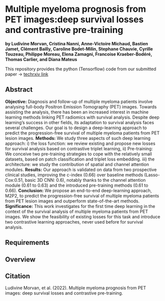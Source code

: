 # Multiple myeloma prognosis from PET images:deep survival losses and contrastive pre-training
**by Ludivine Morvan, Cristina Nanni, Anne-Victoire Michaud, Bastien Jamet, Clément Bailly, Caroline Bodet-Milin, Stephane Chauvie, Cyrille Touzeau, Philippe Moreau, Elena Zamagni, Francoise Kraeber-Bodéré, Thomas Carlier, and Diana Mateus**

This repository provides the python (Tensorflow) code from our submitted paper -> [techrxiv link](https://www.techrxiv.org/articles/preprint/Multiple_myeloma_prognosis_from_PET_images_deep_survival_losses_and_contrastive_pre-training/20438604) 
## Abstract
**Objective:** Diagnosis and follow-up of multiple myeloma patients involve analysing full-body Positron Emission Tomography (PET) images. Towards assisting the analysis, there has been an increased interest in machine learning methods linking PET radiomics with survival analysis. Despite deep learning’s success in other fields, its adaptation to survival analysis faces several challenges. Our goal is to design a deep-learning approach to predict the progression-free survival of multiple myeloma patients from PET lesion images. 
**Methods:** We study three aspects of such deep learning approach: i) the loss function: we review existing and propose new losses for survival analysis based on contrastive triplet learning, ii) Pre-training: We conceive two pre-training strategies to cope with the relatively small datasets, based on patch classification and triplet loss embedding. iii) the architecture: we study the contribution of spatial and channel attention modules. 
**Results:** Our approach is validated on data from two prospective clinical studies, improving the c-index (0.66) over baseline methods (Lasso-Cox:0.51, basic 3D CNN: 0.6), notably thanks to the channel attention module (0.61 to 0.63) and the introduced pre-training methods (0.61 to 0.66). 
**Conclusion:** We propose an end-to-end deep-learning approach, M2P2, to predict the progression-free survival of multiple myeloma patients from PET lesion images and outperform state-of-the-art methods.
**Significance:** This work investigates for the first time deep learning in the context of the survival analysis of multiple myeloma patients from PET images. We show the feasibility of existing losses for this task and introduce two contrastive learning approaches, never used before for survival analysis.


## Requirements


## Overview


## Citation
Ludivine Morvan, et al. (2022). Multiple myeloma prognosis from PET images: deep survival losses and contrastive pre-training.
